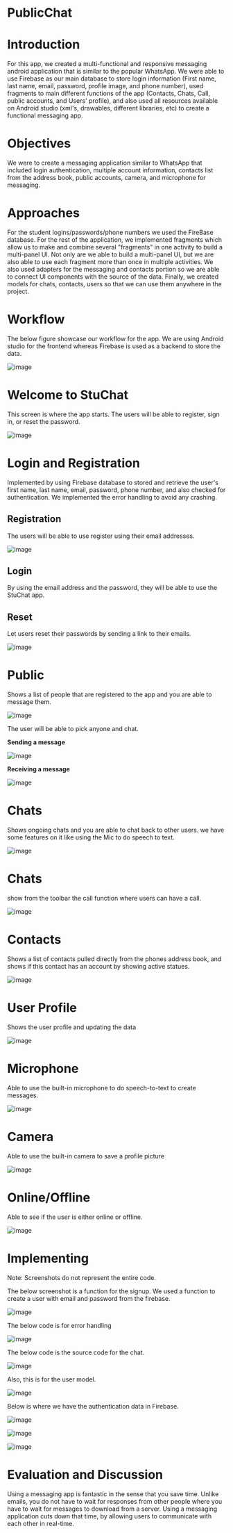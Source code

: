 # PublicChat

# Introduction

For this app, we created a multi-functional and responsive messaging android application that is similar to the popular WhatsApp. We were able to use Firebase as our main database to store login information (First name, last name, email, password, profile image, and phone number), used fragments to main different functions of the app (Contacts, Chats, Call, public accounts, and Users' profile), and also used all resources available on Android studio (xml's, drawables, different libraries, etc) to create a functional messaging app. 

# Objectives

We were to create a messaging application similar to WhatsApp that included login authentication, multiple account information, contacts list from the address book, public accounts, camera, and microphone for messaging. 



# Approaches

For the student logins/passwords/phone numbers we used the FireBase database. For the rest of the application, we implemented fragments which allow us to make and combine several "fragments" in one activity to build a multi-panel UI. Not only are we able to build a multi-panel UI, but we are also able to use each fragment more than once in multiple activities. We also used adapters for the messaging and contacts portion so we are able to connect UI components with the source of the data. Finally, we created models for chats, contacts, users so that we can use them anywhere in the project.


# Workflow

The below figure showcase our workflow for the app. We are using Android studio for the frontend whereas Firebase is used as a backend to store the data.

![image](https://github.com/Consolefun/Lab2_StuChat/blob/master/Documentation/workflow.jpg)

# Welcome to StuChat

This screen is where the app starts. The users will be able to register, sign in, or reset the password.
 
![image](https://github.com/Consolefun/Lab2_StuChat/blob/master/Documentation/1.jpg)

# Login and Registration
Implemented by using Firebase database to stored and retrieve the user's first name, last name, email, password, phone number, and also checked for authentication. We implemented the error handling to avoid any crashing.

## Registration 

The users will be able to use register using their email addresses. 

![image](https://github.com/Consolefun/Lab2_StuChat/blob/master/Documentation/2.jpg)

## Login

By using the email address and the password, they will be able to use the StuChat app.

## Reset 
Let users reset their passwords by sending a link to their emails. 

![image](https://github.com/Consolefun/Lab2_StuChat/blob/master/Documentation/3.jpg)

# Public

Shows a list of people that are registered to the app and you are able to message them.

![image](https://github.com/Consolefun/Lab2_StuChat/blob/master/Documentation/4.jpg)

The user will be able to pick anyone and chat.

**Sending a message**

![image](https://github.com/Consolefun/Lab2_StuChat/blob/master/Documentation/5.jpg)

**Receiving a message**

![image](https://github.com/Consolefun/Lab2_StuChat/blob/master/Documentation/6.jpg)


# Chats
Shows ongoing chats and you are able to chat back to other users. we have some features on it like using the Mic to do speech to text.

![image](https://github.com/Consolefun/Lab2_StuChat/blob/master/Documentation/7.jpg)


# Chats
show from the toolbar the call function where users can have a call.

![image](https://github.com/Consolefun/Lab2_StuChat/blob/master/Documentation/20.jpg)

# Contacts
Shows a list of contacts pulled directly from the phones address book, and shows if this contact has an account by showing active statues.

![image](https://github.com/Consolefun/Lab2_StuChat/blob/master/Documentation/8.jpg)


# User Profile
Shows the user profile and updating the data

![image](https://github.com/Consolefun/Lab2_StuChat/blob/master/Documentation/9.jpg)

# Microphone
Able to use the built-in microphone to do speech-to-text to create messages.

![image](https://github.com/Consolefun/Lab2_StuChat/blob/master/Documentation/10.jpg)

# Camera
Able to use the built-in camera to save a profile picture

![image](https://github.com/Consolefun/Lab2_StuChat/blob/master/Documentation/11.jpg)

# Online/Offline

Able to see if the user is either online or offline.

![image](https://github.com/Consolefun/Lab2_StuChat/blob/master/Documentation/12.jpg)


# Implementing
Note: Screenshots do not represent the entire code. 

The below screenshot is a function for the signup. We used a function to create a user with email and password from the firebase.

![image](https://github.com/Consolefun/Lab2_StuChat/blob/master/Documentation/13.JPG)

The below code is for error handling 

![image](https://github.com/Consolefun/Lab2_StuChat/blob/master/Documentation/14.JPG)

The below code is the source code for the chat.

![image](https://github.com/Consolefun/Lab2_StuChat/blob/master/Documentation/15.JPG)

Also, this is for the user model.

![image](https://github.com/Consolefun/Lab2_StuChat/blob/master/Documentation/16.JPG)


Below is where we have the authentication data in Firebase.

![image](https://github.com/Consolefun/Lab2_StuChat/blob/master/Documentation/17.jpg)


![image](https://github.com/Consolefun/Lab2_StuChat/blob/master/Documentation/18.jpg)


![image](https://github.com/Consolefun/Lab2_StuChat/blob/master/Documentation/19.jpg)

# Evaluation and Discussion

Using a messaging app is fantastic in the sense that you save time. Unlike emails, you do not have to wait for responses from other people where you have to wait for messages to download from a server. Using a messaging application cuts down that time, by allowing users to communicate with each other in real-time.









